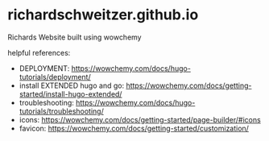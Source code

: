 # richardschweitzer.github.io
Richards Website built using wowchemy

helpful references:
- DEPLOYMENT: https://wowchemy.com/docs/hugo-tutorials/deployment/
- install EXTENDED hugo and go: https://wowchemy.com/docs/getting-started/install-hugo-extended/
- troubleshooting: https://wowchemy.com/docs/hugo-tutorials/troubleshooting/
- icons: https://wowchemy.com/docs/getting-started/page-builder/#icons
- favicon: https://wowchemy.com/docs/getting-started/customization/

